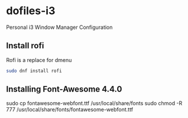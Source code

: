 # dofiles-i3
Personal i3 Window Manager Configuration

## Install rofi

Rofi is a replace for dmenu

```bash
sudo dnf install rofi
```

## Installing Font-Awesome 4.4.0
sudo cp fontawesome-webfont.ttf /usr/local/share/fonts
sudo chmod -R 777 /usr/local/share/fonts/fontawesome-webfont.ttf
